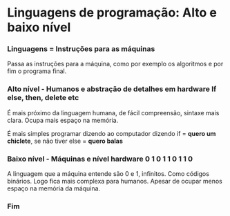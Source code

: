 # Linguagens de programação: Alto e baixo nível

### Linguagens = Instruções para as máquinas
Passa as instruções para a máquina, como por exemplo os algoritmos e por fim o programa final.


### Alto nível - Humanos e abstração de detalhes em hardware If else, then, delete etc
É mais próximo da linguagem humana, de fácil compreensão, sintaxe mais clara. Ocupa mais espaço na memória.

É mais simples programar dizendo ao computador dizendo if = **quero um chiclete**, se não tiver else = **quero balas**

### Baixo nível - Máquinas e nível hardware 0 1 0 1 1 0 1 1 0
A linguagem que a máquina entende são 0 e 1, infinitos. Como códigos binários. Logo fica mais complexa para humanos. Apesar de ocupar menos espaço na memória da máquina.

### Fim